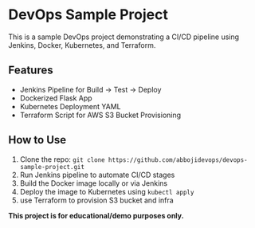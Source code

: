 # DevOps Sample Project

This is a sample DevOps project demonstrating a CI/CD pipeline using Jenkins, Docker, Kubernetes, and Terraform.

## Features
- Jenkins Pipeline for Build → Test → Deploy
- Dockerized Flask App
- Kubernetes Deployment YAML
- Terraform Script for AWS S3 Bucket Provisioning

## How to Use
1. Clone the repo: `git clone https://github.com/abbojidevops/devops-sample-project.git`
2. Run Jenkins pipeline to automate CI/CD stages
3. Build the Docker image locally or via Jenkins
4. Deploy the image to Kubernetes using `kubectl apply`
5. use Terraform to provision S3 bucket and infra

**This project is for educational/demo purposes only.**